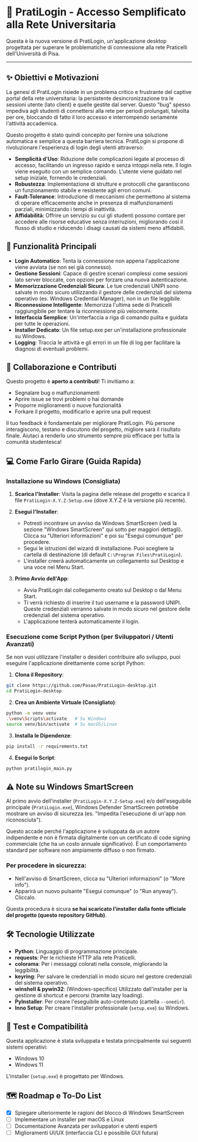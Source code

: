 # 🚀 PratiLogin - Accesso Semplificato alla Rete Universitaria

Questa è la nuova versione di PratiLogin, un'applicazione desktop progettata per superare le problematiche di connessione alla rete Praticelli dell'Università di Pisa.

---

## ✨ Obiettivi e Motivazioni

La genesi di PratiLogin risiede in un problema critico e frustrante del captive portal della rete universitaria: la persistente desincronizzazione tra le sessioni utente (lato client) e quelle gestite dal server. Questo "bug" spesso impediva agli studenti di connettersi alla rete per periodi prolungati, talvolta per ore, bloccando di fatto il loro accesso e interrompendo seriamente l'attività accademica.

Questo progetto è stato quindi concepito per fornire una soluzione automatica e semplice a questa barriera tecnica. PratiLogin si propone di rivoluzionare l'esperienza di login degli utenti attraverso:

* **Semplicità d'Uso**: Riduzione delle complicazioni legate al processo di accesso, facilitando un ingresso rapido e senza intoppi nella rete. Il login viene eseguito con un semplice comando. L'utente viene guidato nel setup iniziale, fornendo le credenziali.
* **Robustezza**: Implementazione di strutture e protocolli che garantiscono un funzionamento stabile e resistente agli errori comuni.
* **Fault-Tolerance**: Introduzione di meccanismi che permettono al sistema di operare efficacemente anche in presenza di malfunzionamenti parziali, minimizzando i tempi di inattività.
* **Affidabilità**: Offrire un servizio su cui gli studenti possono contare per accedere alle risorse educative senza interruzioni, migliorando così il flusso di studio e riducendo i disagi causati da sistemi meno affidabili.

## 🌟 Funzionalità Principali

* **Login Automatico**: Tenta la connessione non appena l'applicazione viene avviata (se non sei già connesso).
* **Gestione Sessioni**: Capace di gestire scenari complessi come sessioni lato server bloccate, con opzioni per forzare una nuova autenticazione.
* **Memorizzazione Credenziali Sicura**: Le tue credenziali UNIPI sono salvate in modo sicuro utilizzando il gestore delle credenziali del sistema operativo (es. Windows Credential Manager), non in un file leggibile.
* **Riconnessione Intelligente**: Memorizza l'ultima sede di Praticelli raggiungibile per tentare la riconnessione più velocemente.
* **Interfaccia Semplice**: Un'interfaccia a riga di comando pulita e guidata per tutte le operazioni.
* **Installer Dedicato**: Un file setup.exe per un'installazione professionale su Windows.
* **Logging**: Traccia le attività e gli errori in un file di log per facilitare la diagnosi di eventuali problemi.

## 🤝 Collaborazione e Contributi

Questo progetto è **aperto a contributi**! Ti invitiamo a:

* Segnalare bug o malfunzionamenti
* Aprire issue se trovi problemi o hai domande
* Proporre miglioramenti o nuove funzionalità
* Forkare il progetto, modificarlo e aprire una pull request

Il tuo feedback è fondamentale per migliorare PratiLogin. Più persone interagiscono, testano e discutono del progetto, migliore sarà il risultato finale. Aiutaci a renderlo uno strumento sempre più efficace per tutta la comunità studentesca!

## 💻 Come Farlo Girare (Guida Rapida)

### Installazione su Windows (Consigliata)

1. **Scarica l'Installer**: Visita la pagina delle release del progetto e scarica il file `PratiLogin-X.Y.Z-Setup.exe` (dove X.Y.Z è la versione più recente).
2. **Esegui l'Installer**:

   * Potresti incontrare un avviso da Windows SmartScreen (vedi la sezione "Windows SmartScreen" qui sotto per maggiori dettagli). Clicca su "Ulteriori informazioni" e poi su "Esegui comunque" per procedere.
   * Segui le istruzioni del wizard di installazione. Puoi scegliere la cartella di destinazione (di default `C:\Program Files\PratiLogin`).
   * L'installer creerà automaticamente un collegamento sul Desktop e una voce nel Menu Start.
3. **Primo Avvio dell'App**:

   * Avvia PratiLogin dal collegamento creato sul Desktop o dal Menu Start.
   * Ti verrà richiesto di inserire il tuo username e la password UNIPI. Queste credenziali verranno salvate in modo sicuro nel gestore delle credenziali del sistema operativo.
   * L'applicazione tenterà automaticamente il login.

### Esecuzione come Script Python (per Sviluppatori / Utenti Avanzati)

Se non vuoi utilizzare l'installer o desideri contribuire allo sviluppo, puoi eseguire l'applicazione direttamente come script Python:

1. **Clona il Repository**:

```bash
git clone https://github.com/Pasao/PratiLogin-desktop.git
cd PratiLogin-desktop
```

2. **Crea un Ambiente Virtuale (Consigliato)**:

```bash
python -m venv venv
.\venv\Scripts\activate   # Su Windows
source venv/bin/activate  # Su macOS/Linux
```

3. **Installa le Dipendenze**:

```bash
pip install -r requirements.txt
```

4. **Esegui lo Script**:

```bash
python pratilogin_main.py
```

## ⚠️ Note su Windows SmartScreen

Al primo avvio dell'installer (`PratiLogin-X.Y.Z-Setup.exe`) e/o dell'eseguibile principale (`PratiLogin.exe`), Windows Defender SmartScreen potrebbe mostrare un avviso di sicurezza (es. "Impedita l'esecuzione di un'app non riconosciuta").

Questo accade perché l'applicazione è sviluppata da un autore indipendente e non è firmata digitalmente con un certificato di code signing commerciale (che ha un costo annuale significativo). È un comportamento standard per software non ampiamente diffuso o non firmato.

### Per procedere in sicurezza:

* Nell'avviso di SmartScreen, clicca su "Ulteriori informazioni" (o "More info").
* Apparirà un nuovo pulsante "Esegui comunque" (o "Run anyway"). Cliccalo.

Questa procedura è sicura **se hai scaricato l'installer dalla fonte ufficiale del progetto (questo repository GitHub)**.

## 🛠️ Tecnologie Utilizzate

* **Python**: Linguaggio di programmazione principale.
* **requests**: Per le richieste HTTP alla rete Praticelli.
* **colorama**: Per i messaggi colorati nella console, migliorando la leggibilità.
* **keyring**: Per salvare le credenziali in modo sicuro nel gestore credenziali del sistema operativo.
* **winshell & pywin32**: (Windows-specifico) Utilizzato dall'installer per la gestione di shortcut e percorsi (tramite lazy loading).
* **PyInstaller**: Per creare l'eseguibile auto-contenuto (cartella `--onedir`).
* **Inno Setup**: Per creare l'installer professionale (`setup.exe`) su Windows.

## 🧪 Test e Compatibilità

Questa applicazione è stata sviluppata e testata principalmente sui seguenti sistemi operativi:

* Windows 10
* Windows 11

L'installer (`setup.exe`) è progettato per Windows.

## 🗺️ Roadmap e To-Do List

* [x] Spiegare ulteriormente le ragioni del blocco di Windows SmartScreen
* [ ] Implementare un Installer per macOS e Linux
* [ ] Documentazione Avanzata per sviluppatori e utenti esperti
* [ ] Miglioramenti UI/UX (interfaccia CLI e possibile GUI futura)
